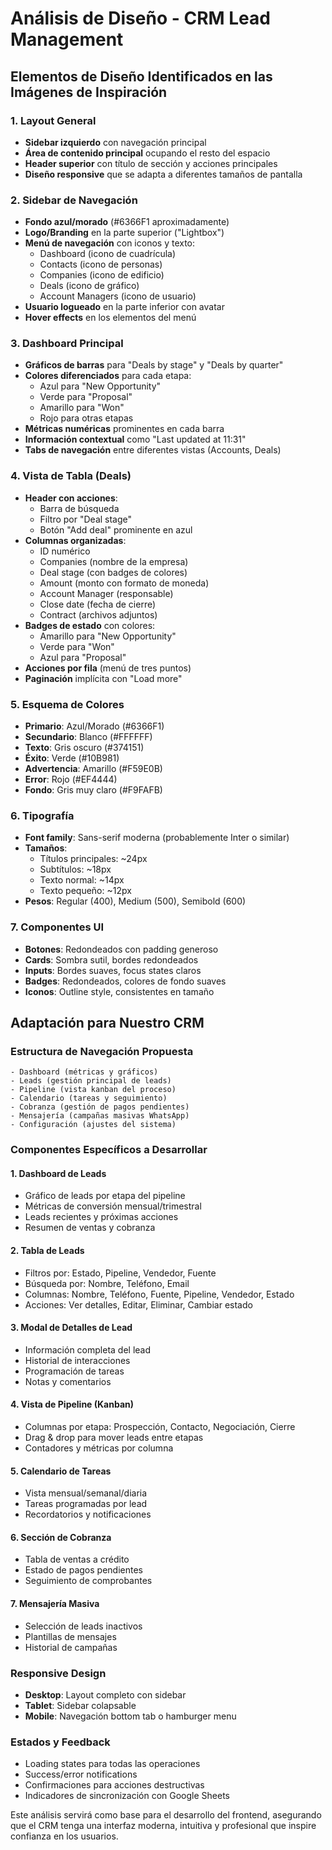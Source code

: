 # Análisis de Diseño - CRM Lead Management

## Elementos de Diseño Identificados en las Imágenes de Inspiración

### 1. Layout General
- **Sidebar izquierdo** con navegación principal
- **Área de contenido principal** ocupando el resto del espacio
- **Header superior** con título de sección y acciones principales
- **Diseño responsive** que se adapta a diferentes tamaños de pantalla

### 2. Sidebar de Navegación
- **Fondo azul/morado** (#6366F1 aproximadamente)
- **Logo/Branding** en la parte superior ("Lightbox")
- **Menú de navegación** con iconos y texto:
  - Dashboard (icono de cuadrícula)
  - Contacts (icono de personas)
  - Companies (icono de edificio)
  - Deals (icono de gráfico)
  - Account Managers (icono de usuario)
- **Usuario logueado** en la parte inferior con avatar
- **Hover effects** en los elementos del menú

### 3. Dashboard Principal
- **Gráficos de barras** para "Deals by stage" y "Deals by quarter"
- **Colores diferenciados** para cada etapa:
  - Azul para "New Opportunity"
  - Verde para "Proposal" 
  - Amarillo para "Won"
  - Rojo para otras etapas
- **Métricas numéricas** prominentes en cada barra
- **Información contextual** como "Last updated at 11:31"
- **Tabs de navegación** entre diferentes vistas (Accounts, Deals)

### 4. Vista de Tabla (Deals)
- **Header con acciones**:
  - Barra de búsqueda
  - Filtro por "Deal stage"
  - Botón "Add deal" prominente en azul
- **Columnas organizadas**:
  - ID numérico
  - Companies (nombre de la empresa)
  - Deal stage (con badges de colores)
  - Amount (monto con formato de moneda)
  - Account Manager (responsable)
  - Close date (fecha de cierre)
  - Contract (archivos adjuntos)
- **Badges de estado** con colores:
  - Amarillo para "New Opportunity"
  - Verde para "Won"
  - Azul para "Proposal"
- **Acciones por fila** (menú de tres puntos)
- **Paginación** implícita con "Load more"

### 5. Esquema de Colores
- **Primario**: Azul/Morado (#6366F1)
- **Secundario**: Blanco (#FFFFFF)
- **Texto**: Gris oscuro (#374151)
- **Éxito**: Verde (#10B981)
- **Advertencia**: Amarillo (#F59E0B)
- **Error**: Rojo (#EF4444)
- **Fondo**: Gris muy claro (#F9FAFB)

### 6. Tipografía
- **Font family**: Sans-serif moderna (probablemente Inter o similar)
- **Tamaños**:
  - Títulos principales: ~24px
  - Subtítulos: ~18px
  - Texto normal: ~14px
  - Texto pequeño: ~12px
- **Pesos**: Regular (400), Medium (500), Semibold (600)

### 7. Componentes UI
- **Botones**: Redondeados con padding generoso
- **Cards**: Sombra sutil, bordes redondeados
- **Inputs**: Bordes suaves, focus states claros
- **Badges**: Redondeados, colores de fondo suaves
- **Iconos**: Outline style, consistentes en tamaño

## Adaptación para Nuestro CRM

### Estructura de Navegación Propuesta
```
- Dashboard (métricas y gráficos)
- Leads (gestión principal de leads)
- Pipeline (vista kanban del proceso)
- Calendario (tareas y seguimiento)
- Cobranza (gestión de pagos pendientes)
- Mensajería (campañas masivas WhatsApp)
- Configuración (ajustes del sistema)
```

### Componentes Específicos a Desarrollar

#### 1. Dashboard de Leads
- Gráfico de leads por etapa del pipeline
- Métricas de conversión mensual/trimestral
- Leads recientes y próximas acciones
- Resumen de ventas y cobranza

#### 2. Tabla de Leads
- Filtros por: Estado, Pipeline, Vendedor, Fuente
- Búsqueda por: Nombre, Teléfono, Email
- Columnas: Nombre, Teléfono, Fuente, Pipeline, Vendedor, Estado
- Acciones: Ver detalles, Editar, Eliminar, Cambiar estado

#### 3. Modal de Detalles de Lead
- Información completa del lead
- Historial de interacciones
- Programación de tareas
- Notas y comentarios

#### 4. Vista de Pipeline (Kanban)
- Columnas por etapa: Prospección, Contacto, Negociación, Cierre
- Drag & drop para mover leads entre etapas
- Contadores y métricas por columna

#### 5. Calendario de Tareas
- Vista mensual/semanal/diaria
- Tareas programadas por lead
- Recordatorios y notificaciones

#### 6. Sección de Cobranza
- Tabla de ventas a crédito
- Estado de pagos pendientes
- Seguimiento de comprobantes

#### 7. Mensajería Masiva
- Selección de leads inactivos
- Plantillas de mensajes
- Historial de campañas

### Responsive Design
- **Desktop**: Layout completo con sidebar
- **Tablet**: Sidebar colapsable
- **Mobile**: Navegación bottom tab o hamburger menu

### Estados y Feedback
- Loading states para todas las operaciones
- Success/error notifications
- Confirmaciones para acciones destructivas
- Indicadores de sincronización con Google Sheets

Este análisis servirá como base para el desarrollo del frontend, asegurando que el CRM tenga una interfaz moderna, intuitiva y profesional que inspire confianza en los usuarios.


